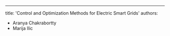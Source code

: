 ---
title: 'Control and Optimization Methods for Electric Smart Grids'
authors:
  - Aranya Chakrabortty
  - Marija Ilic

